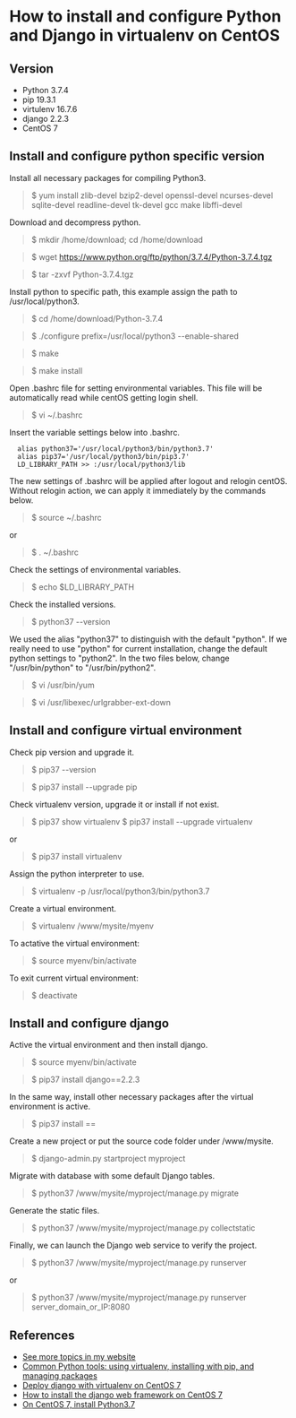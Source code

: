 # How to install and configure Python and Django in virtualenv on CentOS
## Version
- Python 3.7.4
- pip 19.3.1
- virtulenv 16.7.6
- django 2.2.3
- CentOS 7


## Install and configure python specific version

Install all necessary packages for compiling Python3.
> $ yum install zlib-devel bzip2-devel openssl-devel ncurses-devel sqlite-devel readline-devel tk-devel gcc make libffi-devel

Download and decompress python.
> $ mkdir /home/download; cd /home/download

> $ wget https://www.python.org/ftp/python/3.7.4/Python-3.7.4.tgz

> $ tar -zxvf Python-3.7.4.tgz

Install python to specific path, this example assign the path to /usr/local/python3.
> $ cd /home/download/Python-3.7.4

> $ ./configure prefix=/usr/local/python3 --enable-shared

> $ make

> $ make install

Open .bashrc file for setting environmental variables. This file will be automatically read while centOS getting login shell.
> $ vi ~/.bashrc

Insert the variable settings below into .bashrc.
```
  alias python37='/usr/local/python3/bin/python3.7'
  alias pip37='/usr/local/python3/bin/pip3.7'
  LD_LIBRARY_PATH >> :/usr/local/python3/lib
```

The new settings of .bashrc will be applied after logout and relogin centOS. Without relogin action, we can apply it immediately by the commands below.
> $ source ~/.bashrc

or
> $ . ~/.bashrc

Check the settings of environmental variables.
> $ echo $LD_LIBRARY_PATH

Check the installed versions.
> $ python37 --version

We used the alias "python37" to distinguish with the default "python". 
If we really need to use "python" for current installation, change the default python settings to "python2".
In the two files below, change "/usr/bin/python" to "/usr/bin/python2".
> $ vi /usr/bin/yum

> $ vi /usr/libexec/urlgrabber-ext-down


## Install and configure virtual environment
Check pip version and upgrade it.
> $ pip37 --version

> $ pip37 install --upgrade pip

Check virtualenv version, upgrade it or install if not exist.
> $ pip37 show virtualenv
> $ pip37 install --upgrade virtualenv

or
> $ pip37 install virtualenv

Assign the python interpreter to use.
> $ virtualenv -p /usr/local/python3/bin/python3.7 

Create a virtual environment.
> $ virtualenv /www/mysite/myenv

To actative the virtual environment:
> $ source myenv/bin/activate

To exit current virtual environment:
> $ deactivate


## Install and configure django
Active the virtual environment and then install django.
> $ source myenv/bin/activate

> $ pip37 install django==2.2.3

In the same way, install other necessary packages after the virtual environment is active.
> $ pip37 install <package name>==<package version>

Create a new project or put the source code folder under /www/mysite. 
> $ django-admin.py startproject myproject

Migrate with database with some default Django tables.
> $ python37 /www/mysite/myproject/manage.py migrate

Generate the static files.
> $ python37 /www/mysite/myproject/manage.py collectstatic

Finally, we can launch the Django web service to verify the project.
> $ python37 /www/mysite/myproject/manage.py runserver

or
> $ python37 /www/mysite/myproject/manage.py runserver server_domain_or_IP:8080


## References
- [See more topics in my website](http://www.tzuchikao.com/en/notes/)
- [Common Python tools: using virtualenv, installing with pip, and managing packages](https://www.digitalocean.com/community/tutorials/common-python-tools-using-virtualenv-installing-with-pip-and-managing-packages)
- [Deploy django with virtualenv on CentOS 7](https://devops.ionos.com/tutorials/deploy-django-with-virtualenv-on-centos-7/)
- [How to install the django web framework on CentOS 7](https://www.digitalocean.com/community/tutorials/how-to-install-the-django-web-framework-on-centos-7)
- [On CentOS 7, install Python3.7](https://segmentfault.com/a/1190000015628625)


